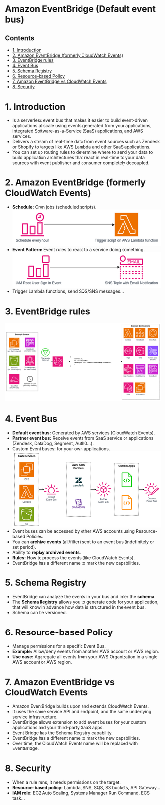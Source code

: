 # Amazon EventBridge (Default event bus) <!-- omit in toc -->

## Contents <!-- omit in toc -->

- [1. Introduction](#1-introduction)
- [2. Amazon EventBridge (formerly CloudWatch Events)](#2-amazon-eventbridge-formerly-cloudwatch-events)
- [3. EventBridge rules](#3-eventbridge-rules)
- [4. Event Bus](#4-event-bus)
- [5. Schema Registry](#5-schema-registry)
- [6. Resource-based Policy](#6-resource-based-policy)
- [7. Amazon EventBridge vs CloudWatch Events](#7-amazon-eventbridge-vs-cloudwatch-events)
- [8. Security](#8-security)

# 1. Introduction

- Is a serverless event bus that makes it easier to build event-driven applications at scale using events generated from your applications, integrated Software-as-a-Service (SaaS) applications, and AWS services.
- Delivers a stream of real-time data from event sources such as Zendesk or Shopify to targets like AWS Lambda and other SaaS applications.
- You can set up routing rules to determine where to send your data to build application architectures that react in real-time to your data sources with event publisher and consumer completely decoupled.

# 2. Amazon EventBridge (formerly CloudWatch Events)

- **Schedule:** Cron jobs (scheduled scripts).
  ![Cron jobs](/Images/Application%20Integration/AmazonEventBridgeCronJobs.png)
- **Event Pattern:** Event rules to react to a service doing something.
  ![Event Pattern](/Images/Application%20Integration/AmazonEventBridgeEventRules.png)
- Trigger Lambda functions, send SQS/SNS messages...

# 3. EventBridge rules

![EventBridge rules](/Images/Application%20Integration/AmazonEventBridgeRules.png)

# 4. Event Bus

- **Default event bus:** Generated by AWS services (CloudWatch Events).
- **Partner event bus:** Receive events from SaaS service or applications (Zendesk, DataDog, Segment, Auth0...).
- Custom Event buses: for your own applications.
  ![Event Bus](/Images/Application%20Integration/AmazonEventBridgeEventBus.png)
- Event buses can be accessed by other AWS accounts using Resource-based Policies.
- You can **archive events** (all/filter) sent to an event bus (indefinitely or set period).
- Ability to **replay archived events**.
- **Rules:** How to process the events (like CloudWatch Events).
- EventBridge has a different name to mark the new capabilities.

# 5. Schema Registry

- EventBridge can analyze the events in your bus and infer the **schema**.
- The **Schema Registry** allows you to generate code for your application, that will know in advance how data is structured in the event bus.
- Schema can be versioned.

# 6. Resource-based Policy

- Manage permissions for a specific Event Bus.
- **Example:** Allow/deny events from another AWS account or AWS region.
- **Use case:** Aggregate all events from your AWS Organization in a single AWS account or AWS region.

# 7. Amazon EventBridge vs CloudWatch Events

- Amazon EventBridge builds upon and extends CloudWatch Events.
- It uses the same service API and endpoint, and the same underlying service infrastructure.
- EventBridge allows extension to add event buses for your custom applications and your third-party SaaS apps.
- Event Bridge has the Schema Registry capability.
- EventBridge has a different name to mark the new capabilities.
- Over time, the CloudWatch Events name will be replaced with EventBridge.

# 8. Security

- When a rule runs, it needs permissions on the target.
- **Resource-based policy:** Lambda, SNS, SQS, S3 buckets, API Gateway...
- **IAM role:** EC2 Auto Scaling, Systems Manager Run Command, ECS task...
